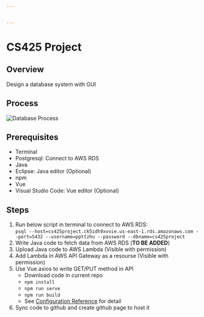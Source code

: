 ```yaml
---


---
```


<h1 id="cs425-project">CS425 Project</h1>
<h2 id="overview">Overview</h2>
<p>Design a database system with GUI</p>
<h2 id="process">Process</h2>
<!-- &#10;```mermaid&#10;graph BT &#10;A[Github Page: Host Website Page]-.Provide API.-&gt;B[AWS API Gateway: Host REST API]&#10;B-.Trigger Function.-&gt;C[&#34;AWS Lambda: (Java) Function Runner&#34;]&#10;C-.Fetch Data.-&gt;D[&#34;AWS RDS: Host (Postgres) Database&#34;]&#10;```&#10;-->
<p><img src="https://mermaidjs.github.io/mermaid-live-editor/#/view/eyJjb2RlIjoiZ3JhcGggQlQgXG5BW0dpdGh1YiBQYWdlOiBIb3N0IFdlYnNpdGUgUGFnZV0tLlByb3ZpZGUgQVBJLi0-QltBV1MgQVBJIEdhdGV3YXk6IEhvc3QgUkVTVCBBUEldXG5CLS5UcmlnZ2VyIEZ1bmN0aW9uLi0-Q1tcIkFXUyBMYW1iZGE6IChKYXZhKSBGdW5jdGlvbiBSdW5uZXJcIl1cbkMtLkZldGNoIERhdGEuLT5EW1wiQVdTIFJEUzogSG9zdCAoUG9zdGdyZXMpIERhdGFiYXNlXCJdXG4iLCJtZXJtYWlkIjp7InRoZW1lIjoiZGVmYXVsdCJ9fQ" alt="Database Process"></p>
<h2 id="prerequisites">Prerequisites</h2>
<ul>
<li>Terminal</li>
<li>Postgresql: Connect to AWS RDS</li>
<li>Java</li>
<li>Eclipse: Java editor (Optional)</li>
<li>npm</li>
<li>Vue</li>
<li>Visual Studio Code: Vue editor (Optional)</li>
</ul>
<h2 id="steps">Steps</h2>
<ol>
<li>Run below script in terminal to connect to AWS RDS:<br>
<code>psql --host=cs425project.ck5idh9xvvie.us-east-1.rds.amazonaws.com --port=5432 --username=ppttzhu --password --dbname=cs425project</code></li>
<li>Write Java code to fetch data from AWS RDS (<strong>TO BE ADDED</strong>)</li>
<li>Upload Java code to AWS Lambda (Visible with permission)</li>
<li>Add Lambda in AWS API Gateway as a resourse (Visible with permission)</li>
<li>Use Vue.axios to write GET/PUT method in API
<ul>
<li>Download code in current repo</li>
<li><code>npm install</code></li>
<li><code>npm run serve</code></li>
<li><code>npm run build</code></li>
<li>See <a href="https://cli.vuejs.org/config/">Configuration Reference</a> for detail</li>
</ul>
</li>
<li>Sync code to github and create github page to host it</li>
</ol>

